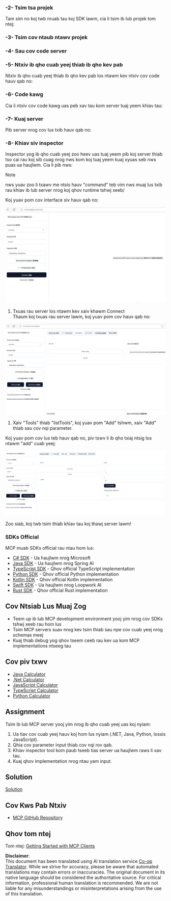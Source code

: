 <!--
CO_OP_TRANSLATOR_METADATA:
{
  "original_hash": "e650db55873b456296a9c620069e2f71",
  "translation_date": "2025-06-02T11:03:04+00:00",
  "source_file": "03-GettingStarted/01-first-server/README.md",
  "language_code": "mo"
}
-->
### -2- Tsim tsa projek

Tam sim no koj twb nruab tau koj SDK lawm, cia li tsim ib lub projek tom ntej:

### -3- Tsim cov ntaub ntawv projek

### -4- Sau cov code server

### -5- Ntxiv ib qho cuab yeej thiab ib qho kev pab

Ntxiv ib qho cuab yeej thiab ib qho kev pab los ntawm kev ntxiv cov code hauv qab no:

### -6- Code kawg

Cia li ntxiv cov code kawg uas peb xav tau kom server tuaj yeem khiav tau:

### -7- Kuaj server

Pib server nrog cov lus txib hauv qab no:

### -8- Khiav siv inspector

Inspector yog ib qho cuab yeej zoo heev uas tuaj yeem pib koj server thiab tso cai rau koj sib cuag nrog nws kom koj tuaj yeem kuaj xyuas seb nws puas ua haujlwm. Cia li pib nws:

> [!NOTE]
> nws yuav zoo li txawv me ntsis hauv "command" teb vim nws muaj lus txib rau khiav ib lub server nrog koj qhov runtime tshwj xeeb/

Koj yuav pom cov interface siv hauv qab no:

![Connect](../../../../translated_images/connect.141db0b2bd05f096fb1dd91273771fd8b2469d6507656c3b0c9df4b3c5473929.mo.png)

1. Txuas rau server los ntawm kev xaiv khawm Connect  
  Thaum koj txuas rau server lawm, koj yuav pom cov hauv qab no:

  ![Connected](../../../../translated_images/connected.73d1e042c24075d386cacdd4ee7cd748c16364c277d814e646ff2f7b5eefde85.mo.png)

1. Xaiv "Tools" thiab "listTools", koj yuav pom "Add" tshwm, xaiv "Add" thiab sau cov nqi parameter.

  Koj yuav pom cov lus teb hauv qab no, piv txwv li ib qho txiaj ntsig los ntawm "add" cuab yeej:

  ![Result of running add](../../../../translated_images/ran-tool.a5a6ee878c1369ec1e379b81053395252a441799dbf23416c36ddf288faf8249.mo.png)

Zoo siab, koj twb tsim thiab khiav tau koj thawj server lawm!

### SDKs Official

MCP muab SDKs official rau ntau hom lus:
- [C# SDK](https://github.com/modelcontextprotocol/csharp-sdk) - Ua haujlwm nrog Microsoft
- [Java SDK](https://github.com/modelcontextprotocol/java-sdk) - Ua haujlwm nrog Spring AI
- [TypeScript SDK](https://github.com/modelcontextprotocol/typescript-sdk) - Qhov official TypeScript implementation
- [Python SDK](https://github.com/modelcontextprotocol/python-sdk) - Qhov official Python implementation
- [Kotlin SDK](https://github.com/modelcontextprotocol/kotlin-sdk) - Qhov official Kotlin implementation
- [Swift SDK](https://github.com/modelcontextprotocol/swift-sdk) - Ua haujlwm nrog Loopwork AI
- [Rust SDK](https://github.com/modelcontextprotocol/rust-sdk) - Qhov official Rust implementation

## Cov Ntsiab Lus Muaj Zog

- Teem up ib lub MCP development environment yooj yim nrog cov SDKs tshwj xeeb rau hom lus
- Tsim MCP servers suav nrog kev tsim thiab sau npe cov cuab yeej nrog schemas meej
- Kuaj thiab debug yog qhov tseem ceeb rau kev ua kom MCP implementations ntseeg tau

## Cov piv txwv

- [Java Calculator](../samples/java/calculator/README.md)
- [.Net Calculator](../../../../03-GettingStarted/samples/csharp)
- [JavaScript Calculator](../samples/javascript/README.md)
- [TypeScript Calculator](../samples/typescript/README.md)
- [Python Calculator](../../../../03-GettingStarted/samples/python)

## Assignment

Tsim ib lub MCP server yooj yim nrog ib qho cuab yeej uas koj nyiam:
1. Ua tiav cov cuab yeej hauv koj hom lus nyiam (.NET, Java, Python, lossis JavaScript).
2. Qhia cov parameter input thiab cov nqi rov qab.
3. Khiav inspector tool kom paub tseeb tias server ua haujlwm raws li xav tau.
4. Kuaj qhov implementation nrog ntau yam input.

## Solution

[Solution](./solution/README.md)

## Cov Kws Pab Ntxiv

- [MCP GitHub Repository](https://github.com/microsoft/mcp-for-beginners)

## Qhov tom ntej

Tom ntej: [Getting Started with MCP Clients](/03-GettingStarted/02-client/README.md)

**Disclaimer**:  
This document has been translated using AI translation service [Co-op Translator](https://github.com/Azure/co-op-translator). While we strive for accuracy, please be aware that automated translations may contain errors or inaccuracies. The original document in its native language should be considered the authoritative source. For critical information, professional human translation is recommended. We are not liable for any misunderstandings or misinterpretations arising from the use of this translation.